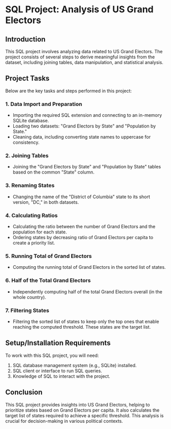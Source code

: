 # SQL Project: Analysis of US Grand Electors

## Introduction
This SQL project involves analyzing data related to US Grand Electors. The project consists of several steps to derive meaningful insights from the dataset, including joining tables, data manipulation, and statistical analysis.

## Project Tasks
Below are the key tasks and steps performed in this project:

### 1. Data Import and Preparation
- Importing the required SQL extension and connecting to an in-memory SQLite database.
- Loading two datasets: "Grand Electors by State" and "Population by State."
- Cleaning data, including converting state names to uppercase for consistency.

### 2. Joining Tables
- Joining the "Grand Electors by State" and "Population by State" tables based on the common "State" column.

### 3. Renaming States
- Changing the name of the "District of Columbia" state to its short version, "DC," in both datasets.

### 4. Calculating Ratios
- Calculating the ratio between the number of Grand Electors and the population for each state.
- Ordering states by decreasing ratio of Grand Electors per capita to create a priority list.

### 5. Running Total of Grand Electors
- Computing the running total of Grand Electors in the sorted list of states.

### 6. Half of the Total Grand Electors
- Independently computing half of the total Grand Electors overall (in the whole country).

### 7. Filtering States
- Filtering the sorted list of states to keep only the top ones that enable reaching the computed threshold. These states are the target list.

## Setup/Installation Requirements
To work with this SQL project, you will need:
1. SQL database management system (e.g., SQLite) installed.
2. SQL client or interface to run SQL queries.
3. Knowledge of SQL to interact with the project.

## Conclusion
This SQL project provides insights into US Grand Electors, helping to prioritize states based on Grand Electors per capita. It also calculates the target list of states required to achieve a specific threshold. This analysis is crucial for decision-making in various political contexts.

